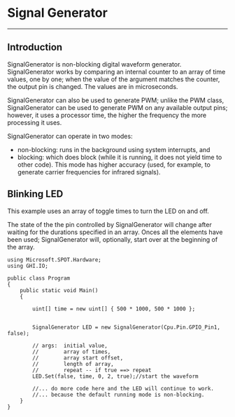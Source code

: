 # Signal Generator
---

## Introduction
SignalGenerator is non-blocking digital waveform generator. SignalGenerator works by comparing an internal counter to an array of time values, one by one; when the value of the argument matches the counter, the output pin is changed. The values are in microseconds.

SignalGenerator can also be used to generate PWM; unlike the PWM class, SignalGenerator can be used to generate PWM on any available output pins; however, it uses a processor time, the higher the frequency the more processing it uses.

SignalGenerator can operate in two modes:

* non-blocking: runs in the background using system interrupts, and
* blocking: which does block (while it is running, it does not yield time to other code).  This mode has higher accuracy (used, for example, to generate carrier frequencies for infrared signals).

## Blinking LED
This example uses an array of toggle times to turn the LED on and off. 

The state of the the pin controlled by SignalGenerator will change after waiting for the durations specified in an array. Onces all the elements have been used; SignalGenerator will, optionally, start over at the beginning of the array.

```
using Microsoft.SPOT.Hardware;
using GHI.IO;

public class Program
{
    public static void Main()
    {
        
        uint[] time = new uint[] { 500 * 1000, 500 * 1000 };


        SignalGenerator LED = new SignalGenerator(Cpu.Pin.GPIO_Pin1, false);

        // args:  initial value,
        //        array of times,
        //        array start offset,
        //        length of array,
        //        repeat -- if true ==> repeat
        LED.Set(false, time, 0, 2, true);//start the waveform

        //... do more code here and the LED will continue to work.
        //... because the default running mode is non-blocking.
    }
}
```
